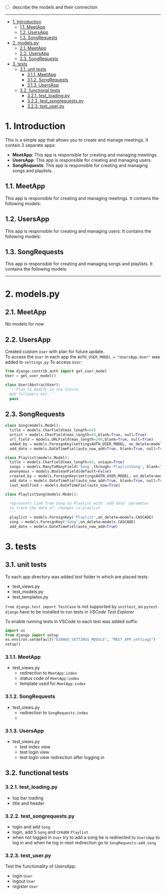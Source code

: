 - [ ] describe the models and their connection

---

- [1. Introduction](#1-introduction)
  - [1.1. MeetApp](#11-meetapp)
  - [1.2. UsersApp](#12-usersapp)
  - [1.3. SongRequests](#13-songrequests)
- [2. models.py](#2-modelspy)
  - [2.1. MeetApp](#21-meetapp)
  - [2.2. UsersApp](#22-usersapp)
  - [2.3. SongRequests](#23-songrequests)
- [3. tests](#3-tests)
  - [3.1. unit tests](#31-unit-tests)
    - [3.1.1. MeetApp](#311-meetapp)
    - [3.1.2. SongRequests](#312-songrequests)
    - [3.1.3. UsersApp](#313-usersapp)
  - [3.2. functional tests](#32-functional-tests)
    - [3.2.1. test\_loading.py](#321-test_loadingpy)
    - [3.2.2. test\_songrequests.py](#322-test_songrequestspy)
    - [3.2.3. test\_user.py](#323-test_userpy)


# 1. Introduction
This is a simple app that allows you to create and manage meetings. It contain 3 separate apps:
- **MeetApp**: This app is responsible for creating and managing meetings.
- **UsersApp**: This app is responsible for creating and managing users.
- **SongRequests**: This app is responsible for creating and managing songs and playlists.



## 1.1. MeetApp
This app is responsible for creating and managing meetings. It contains the following models:

## 1.2. UsersApp
This app is responsible for creating and managing users. It contains the following models:

## 1.3. SongRequests
This app is responsible for creating and managing songs and playlists. It contains the following models:

---
# 2. models.py
## 2.1. MeetApp
No models for now

## 2.2. UsersApp
Created custom `User` with plan for future update.\
To access the `User` in each app the `AUTH_USER_MODEL = "UsersApp.User"` was added to `settings.py`
To access `User`:
```python
from django.contrib.auth import get_user_model
User = get_user_model()
```

```python
class User(AbstractUser):
  '''Plan to modify in the future
  Add followers etc.'''
  pass
```


## 2.3. SongRequests
```python
class Song(models.Model):
  title = models.CharField(max_length=64)
  artist = models.CharField(max_length=64,blank=True, null=True)
  url_field = models.URLField(max_length=200,blank=True, null=True)
  added_by = models.ForeignKey(settingsAUTH_USER_MODEL, on_delete=models.SET_NULL,null=True, related_name="songs")
  add_date = models.DateTimeFiel(auto_now_add=True, blank=True, null=True)

class Playlist(models.Model):
  title = models.CharField(max_length=64, unique=True)
  songs = models.ManyToManyField('Song',through='PlaylistSong', blank=True,related_name="parent_playlists")
  anonymous = models.BooleanField(default=False)
  created_by = models.ForeignKey(settingsAUTH_USER_MODEL, on_delete=models.SET_NULL,null=True, blank=True, related_name="playlists")
  add_date = models.DateTimeFiel(auto_now_add=True, blank=True, null=True)
  last_modified = models.DateTimeFiel(auto_now=True)

class PlaylistSong(models.Model):
  '''
  represents link from Song to Playlist with 'add_date' parameter
  to track the date of  changes in playlist
  '''
  playlist = models.ForeignKey('Playlist',on_delete=models.CASCADE)
  song = models.ForeignKey('Song',on_delete=models.CASCADE)
  add_date = models.DateTimeFiel(auto_now_add=True)
```

# 3. tests

## 3.1. unit tests
To each app directory was added *test* folder in which are placed tests:
- test_views.py
- test_models.py
- test_templates.py

`from django.test import TestCase` is not supported by `unittest`, so `pytest-django` have to be installed to run tests in *VSCode Test Explorer*

To enable running tests in VSCode to each test was added suffix:

```python
import os
from django import setup
os.environ.setdefault("DJANGO_SETTINGS_MODULE", "MEET_APP.settings")
setup()
```

### 3.1.1. MeetApp
- test_views.py
  - redirection to `MeetApp:index`
  - status code of `MeetApp:index`
  - template used for `MeetApp:index`
### 3.1.2. SongRequests
- test_views.py
  - redirection to `SongRequests:index`
  - 
### 3.1.3. UsersApp
- test_views.py
  - test index view
  - test login view
  - test login view redirection after logging in

## 3.2. functional tests
### 3.2.1. test_loading.py
- top bar loading
- title and header

### 3.2.2. test_songrequests.py
- login and add `Song`
- login, add 5 `Song` and create `Playlist`
- when not logged in `User` try to add a song he is redirected to `UsersApp` to log in and when he log in next redirection go to `SongRequests:add_song`

### 3.2.3. test_user.py
Test the functionality of UsersApp:
- login `User`
- logout `User`
- register `User`